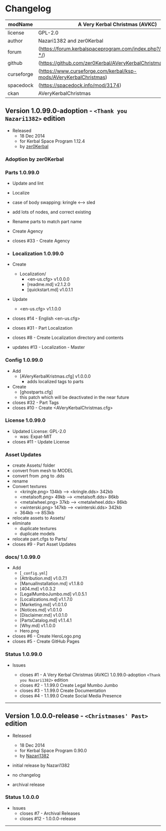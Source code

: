 # Changelog  
  
| modName    | A Very Kerbal Christmas (AVKC)                                    |
| ---------- | ----------------------------------------------------------------- |
| license    | GPL-2.0                                                           |
| author     | Nazari1382 and zer0Kerbal                                         |
| forum      | (https://forum.kerbalspaceprogram.com/index.php?/topic/211089-*/) |
| github     | (https://github.com/zer0Kerbal/AVeryKerbalChristmas)              |
| curseforge | (https://www.curseforge.com/kerbal/ksp-mods/AVeryKerbalChristmas) |
| spacedock  | (https://spacedock.info/mod/3174)                                 |
| ckan       | AVeryKerbalChristmas                                              |

## Version 1.0.99.0-adoption - `<Thank you Nazari1382>` edition

* Released
  * 18 Dec 2014
  * for Kerbal Space Program 1.12.4
  * by [zer0Kerbal](https://github.com/zer0Kerbal)

### Adoption by zer0Kerbal

### Parts 1.0.99.0

* Update and lint
* Localize
* case of body swapping: kringle <--> sled
* add lots of nodes, and correct existing
* Rename parts to match part name
* Create Agency
* closes #33 - Create Agency

* ### Localization 1.0.99.0

* Create
  * Localization/
    * <en-us.cfg> v1.0.0.0
    * [readme.md] v2.1.2.0
    * [quickstart.md] v1.0.1.1
* Update
  * <en-us.cfg> v1.1.0.0
* closes #14 - English <en-us.cfg>
* closes #31 - Part Localization
* closes #8 - Create Localization directory and contents
* updates #13 - Localization - Master

### Config 1.0.99.0

* Add
  * [AVeryKerbalKristmas.cfg] v1.0.0.0
    * adds localized tags to parts
* Create
  * [ghostparts.cfg]
  * this patch which will be deactivated in the near future
* closes #32 - Part Tags
* closes #10 - Create <AVeryKerbalChristmas.cfg>

### License 1.0.99.0

* Updated License: GPL-2.0
  * was: Expat-MIT
* closes #11 - Update License

### Asset Updates

* create Assets/ folder
* convert from mesh to MODEL
* convert from .png to .dds
* rename
* Convert textures
  * <kringle.png> 134kb --> <kringle.dds> 342kb
  * <metalsoft.png> 49kb --> <metalsoft.dds> 86kb
  * <metalwheel.png> 37kb --> <metalwheel.dds> 86kb
  * <winterski.png> 147kb --> <winterski.dds> 342kb
  * 364kb --> 853kb
* relocate assets to Assets/
* eliminate
  * duplicate textures
  * duplicate models
* relocate part.cfgs to Parts/
* closes #9 - Part Asset Updates

### docs/ 1.0.99.0

* Add
  * [`_config.yml`]
  * [Attribution.md] v1.0.7.1
  * [ManualInstallation.md] v1.1.8.0
  * [404.md] v1.0.3.2
  * [LegalMumboJumbo.md] v1.0.5.1
  * [Localizations.md] v1.1.7.0
  * [Marketing.md] v1.0.1.0
  * [Notices.md] v1.0.1.0
  * [Disclaimer.md] v1.0.1.0
  * [PartsCatalog.md] v1.1.4.1
  * [Why.md] v1.1.0.0
  * Hero.png
* closes #6 - Create HeroLogo.png
* closes #5 - Create GitHub Pages

### Status 1.0.99.0

* Issues

  * closes #1 - A Very Kerbal Christmas (AVKC) 1.0.99.0-adoption `<Thank you Nazari1382>` edition
  * closes #2 - 1.1.99.0 Create Legal Mumbo Jumbo
  * closes #3 - 1.1.99.0 Create Documentation
  * closes #4 - 1.1.99.0 Create Social Media Presence

---

## Version 1.0.0.0-release - `<Christmases' Past>` edition

* Released
  * 18 Dec 2014
  * for Kerbal Space Program 0.90.0
  * by [Nazari1382](https://forum.kerbalspaceprogram.com/index.php?/profile/62013-*/)

* initial release by Nazari1382
* no changelog
* archival release

### Status 1.0.0.0

* Issues
  * closes #7 - Archival Releases
  * closes #12 - 1.0.0.0-release

---